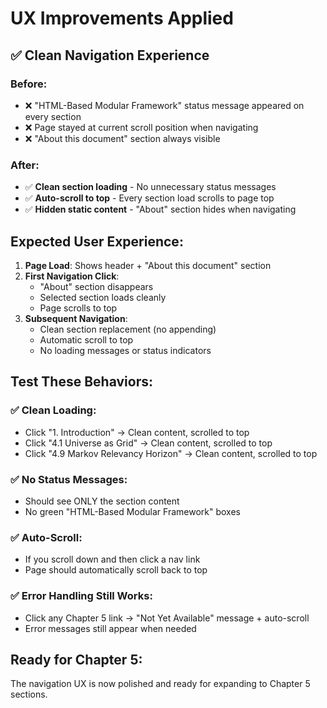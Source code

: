# UX Improvements Applied

## ✅ Clean Navigation Experience

### Before:
- ❌ "HTML-Based Modular Framework" status message appeared on every section
- ❌ Page stayed at current scroll position when navigating
- ❌ "About this document" section always visible

### After:
- ✅ **Clean section loading** - No unnecessary status messages
- ✅ **Auto-scroll to top** - Every section load scrolls to page top
- ✅ **Hidden static content** - "About" section hides when navigating

## Expected User Experience:

1. **Page Load**: Shows header + "About this document" section
2. **First Navigation Click**: 
   - "About" section disappears
   - Selected section loads cleanly
   - Page scrolls to top
3. **Subsequent Navigation**:
   - Clean section replacement (no appending)
   - Automatic scroll to top
   - No loading messages or status indicators

## Test These Behaviors:

### ✅ Clean Loading:
- Click "1. Introduction" → Clean content, scrolled to top
- Click "4.1 Universe as Grid" → Clean content, scrolled to top
- Click "4.9 Markov Relevancy Horizon" → Clean content, scrolled to top

### ✅ No Status Messages:
- Should see ONLY the section content
- No green "HTML-Based Modular Framework" boxes

### ✅ Auto-Scroll:
- If you scroll down and then click a nav link
- Page should automatically scroll back to top

### ✅ Error Handling Still Works:
- Click any Chapter 5 link → "Not Yet Available" message + auto-scroll
- Error messages still appear when needed

## Ready for Chapter 5:
The navigation UX is now polished and ready for expanding to Chapter 5 sections.